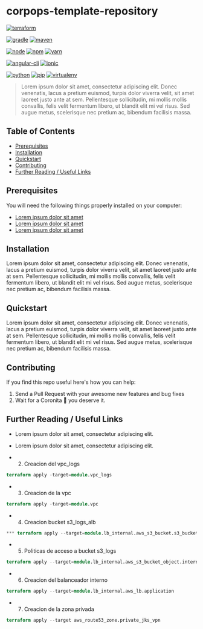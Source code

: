 # corpops-template-repository

[![terraform](https://img.shields.io/badge/terraform-v0.12.X-5C4EE5.svg)](https://www.terraform.io)

[![gradle](https://img.shields.io/badge/gradle-v5.5.X-yellow.svg)](https://gradle.org/install/)
[![maven](https://img.shields.io/badge/maven-v3.6.X-red.svg)](https://maven.apache.org/)

[![node](https://img.shields.io/badge/node-v11.3.X-yellow.svg)](https://nodejs.org)
[![npm](https://img.shields.io/badge/npm-v6.6.X-red.svg)](https://www.npmjs.com/)
[![yarn](https://img.shields.io/badge/yarn-v1.6.X-red.svg)](https://www.yarn.com/)

[![angular-cli](https://img.shields.io/badge/angular.cli-v7.1.X-blue.svg)](https://cli.angular.io/)
[![ionic](https://img.shields.io/badge/ionic.cli-v5.2.X-blue.svg)](https://ionicframework.com)


[![python](https://img.shields.io/badge/python-v3.7.X-green.svg)](https://www.python.org/)
[![pip](https://img.shields.io/badge/pip-v10.0.X-yellow.svg)](https://pypi.org/project/pip/)
[![virtualenv](https://img.shields.io/badge/virtualenv-v15.1.X-red.svg)](https://virtualenv.pypa.io/en/stable/)

> Lorem ipsum dolor sit amet, consectetur adipiscing elit. Donec venenatis, lacus a pretium euismod, turpis dolor viverra velit, sit amet laoreet justo ante at sem. Pellentesque sollicitudin, mi mollis mollis convallis, felis velit fermentum libero, ut blandit elit mi vel risus. Sed augue metus, scelerisque nec pretium ac, bibendum facilisis massa.

## Table of Contents

- [Prerequisites](#prerequisites)
- [Installation](#installation)
- [Quickstart](#quickstart)
- [Contributing](#contributing)
- [Further Reading / Useful Links](#further-reading--useful-links)

## Prerequisites

You will need the following things properly installed on your computer:

* [Lorem ipsum dolor sit amet](http://lorem-ipsum-dolor-sit-amet)
* [Lorem ipsum dolor sit amet](http://lorem-ipsum-dolor-sit-amet)
* [Lorem ipsum dolor sit amet](http://lorem-ipsum-dolor-sit-amet)

## Installation

Lorem ipsum dolor sit amet, consectetur adipiscing elit. Donec venenatis, lacus a pretium euismod, turpis dolor viverra velit, sit amet laoreet justo ante at sem. Pellentesque sollicitudin, mi mollis mollis convallis, felis velit fermentum libero, ut blandit elit mi vel risus. Sed augue metus, scelerisque nec pretium ac, bibendum facilisis massa.

## Quickstart

Lorem ipsum dolor sit amet, consectetur adipiscing elit. Donec venenatis, lacus a pretium euismod, turpis dolor viverra velit, sit amet laoreet justo ante at sem. Pellentesque sollicitudin, mi mollis mollis convallis, felis velit fermentum libero, ut blandit elit mi vel risus. Sed augue metus, scelerisque nec pretium ac, bibendum facilisis massa.

## Contributing

If you find this repo useful here's how you can help:

1. Send a Pull Request with your awesome new features and bug fixes
2. Wait for a Coronita :beer: you deserve it.

## Further Reading / Useful Links

* Lorem ipsum dolor sit amet, consectetur adipiscing elit.
* Lorem ipsum dolor sit amet, consectetur adipiscing elit.


* 2. Creacion del vpc_logs 
```terraform
terraform apply -target=module.vpc_logs
```
* 3. Creacion de la vpc 
```terraform
terraform apply -target=module.vpc
```
* 4. Creacion bucket s3_logs_alb 
```terraform
*** terraform apply --target=module.lb_internal.aws_s3_bucket.s3_bucket_internal_logs
```

* 5. Politicas de acceso a bucket s3_logs 
```terraform
terraform apply --target=module.lb_internal.aws_s3_bucket_object.internal
```

* 6. Creacion del balanceador interno 
```terraform
terraform apply --target=module.lb_internal.aws_lb.application
```

* 7. Creacion de la zona privada 
```terraform
terraform apply --target aws_route53_zone.private_jks_vpn
```